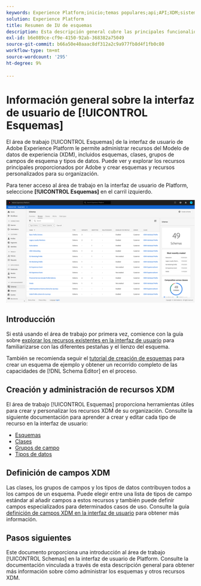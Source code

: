 ```yaml
---
keywords: Experience Platform;inicio;temas populares;api;API;XDM;sistema XDM;modelo de datos de experiencia;modelo de datos;ui;espacio de trabajo;
solution: Experience Platform
title: Resumen de IU de esquemas
description: Esta descripción general cubre las principales funcionalidades del espacio de trabajo Esquemas en Experience Platform.
exl-id: b6e089ce-cf9e-4150-92ab-368382a75049
source-git-commit: b66a50e40aaac8df312a2c9a977fb8d4f1fb0c80
workflow-type: tm+mt
source-wordcount: '295'
ht-degree: 9%

---
```


# Información general sobre la interfaz de usuario de [!UICONTROL Esquemas]

El área de trabajo [!UICONTROL Esquemas] de la interfaz de usuario de Adobe Experience Platform le permite administrar recursos del Modelo de datos de experiencia (XDM), incluidos esquemas, clases, grupos de campos de esquema y tipos de datos. Puede ver y explorar los recursos principales proporcionados por Adobe y crear esquemas y recursos personalizados para su organización.

Para tener acceso al área de trabajo en la interfaz de usuario de Platform, seleccione **[!UICONTROL Esquemas]** en el carril izquierdo.

![](../images/ui/overview/schemas-tab.png)

## Introducción

Si está usando el área de trabajo por primera vez, comience con la guía sobre [explorar los recursos existentes en la interfaz de usuario](./explore.md) para familiarizarse con las diferentes pestañas y el lienzo del esquema.

También se recomienda seguir el [tutorial de creación de esquemas](../tutorials/create-schema-ui.md) para crear un esquema de ejemplo y obtener un recorrido completo de las capacidades de [!DNL Schema Editor] en el proceso.

## Creación y administración de recursos XDM

El área de trabajo [!UICONTROL Esquemas] proporciona herramientas útiles para crear y personalizar los recursos XDM de su organización. Consulte la siguiente documentación para aprender a crear y editar cada tipo de recurso en la interfaz de usuario:

* [Esquemas](./resources/schemas.md)
* [Clases](./resources/classes.md)
* [Grupos de campo](./resources/field-groups.md)
* [Tipos de datos](./resources/data-types.md)

## Definición de campos XDM

Las clases, los grupos de campos y los tipos de datos contribuyen todos a los campos de un esquema. Puede elegir entre una lista de tipos de campo estándar al añadir campos a estos recursos y también puede definir campos especializados para determinados casos de uso. Consulte la guía [definición de campos XDM en la interfaz de usuario](./fields/overview.md) para obtener más información.

## Pasos siguientes

Este documento proporciona una introducción al área de trabajo [!UICONTROL Schemas] en la interfaz de usuario de Platform. Consulte la documentación vinculada a través de esta descripción general para obtener más información sobre cómo administrar los esquemas y otros recursos XDM.

